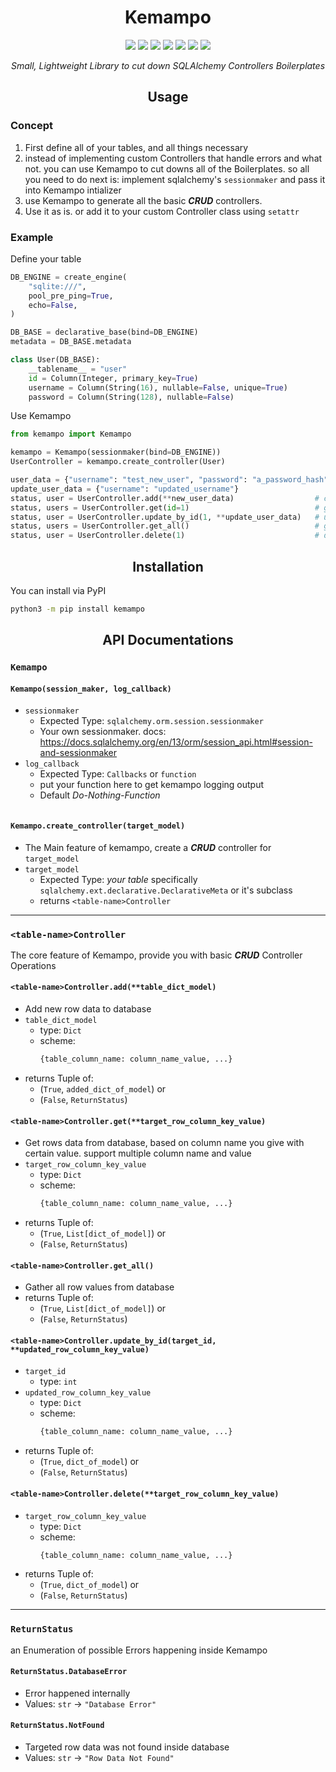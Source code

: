 <h1 align=center> Kemampo </h1>
<p align=center>
<img src="https://img.shields.io/github/workflow/status/dolano-tours/kemampo/Test%20Kemampo/production?label=production%20build"/>
<img src="https://img.shields.io/github/workflow/status/dolano-tours/kemampo/Test%20Kemampo/staging?label=staging%20build"/>
<img src="https://img.shields.io/github/workflow/status/dolano-tours/kemampo/Test%20Kemampo/nightly?label=nightly%20build"/>
<img src="https://img.shields.io/github/issues-raw/dolano-tours/kemampo?label=issues"/>
<img src="https://img.shields.io/pypi/pyversions/kemampo?label=PyPI"/>
<img src="https://img.shields.io/pypi/dm/kemampo"/>
<img src="https://img.shields.io/github/repo-size/dolano-tours/kemampo?label=lib%20size"/>
</p>
<i><p align=center>Small, Lightweight Library to cut down SQLAlchemy Controllers Boilerplates</p></i>


<h2 align=center> Usage </h2>

### Concept

1. First define all of your tables, and all things necessary
2. instead of implementing custom Controllers that handle errors and what not. you can use Kemampo to cut downs all of the Boilerplates. so all you need to do next is: implement sqlalchemy's `sessionmaker` and pass it into Kemampo intializer
4. use Kemampo to generate all the basic **_CRUD_** controllers.
5. Use it as is. or add it to your custom Controller class using `setattr`

### Example
Define your table
```python
DB_ENGINE = create_engine(
    "sqlite:///",
    pool_pre_ping=True,
    echo=False,
)

DB_BASE = declarative_base(bind=DB_ENGINE)
metadata = DB_BASE.metadata

class User(DB_BASE):
    __tablename__ = "user"
    id = Column(Integer, primary_key=True)
    username = Column(String(16), nullable=False, unique=True)
    password = Column(String(128), nullable=False)
```

Use Kemampo
```python
from kemampo import Kemampo

kemampo = Kemampo(sessionmaker(bind=DB_ENGINE))
UserController = kemampo.create_controller(User)

user_data = {"username": "test_new_user", "password": "a_password_hash"}
update_user_data = {"username": "updated_username"}
status, user = UserController.add(**new_user_data)                  # create new user
status, users = UserController.get(id=1)                            # get by id
status, user = UserController.update_by_id(1, **update_user_data)   # update by id
status, users = UserController.get_all()                            # get all
status, user = UserController.delete(1)                             # delete by id
```

<h2 align=center> Installation </h2>

You can install via PyPI

```bash
python3 -m pip install kemampo
```

<h2 align=center> API Documentations </h2>

### `Kemampo`
#### `Kemampo(session_maker, log_callback)`
- `sessionmaker`
    - Expected Type: `sqlalchemy.orm.session.sessionmaker`
    - Your own sessionmaker. docs: https://docs.sqlalchemy.org/en/13/orm/session_api.html#session-and-sessionmaker
- `log_callback`
    - Expected Type: `Callbacks` or `function`
    - put your function here to get kemampo logging output
    - Default _Do-Nothing-Function_
        ```python

        ```
#### `Kemampo.create_controller(target_model)`
- The Main feature of kemampo, create a **_CRUD_** controller for `target_model`
- `target_model`
    - Expected Type: _your table_ specifically `sqlalchemy.ext.declarative.DeclarativeMeta` or it's subclass
    - returns `<table-name>Controller`

---

### `<table-name>Controller`
The core feature of Kemampo, provide you with basic **_CRUD_** Controller Operations

#### `<table-name>Controller.add(**table_dict_model)`
- Add new row data to database
- `table_dict_model`
    - type: `Dict`
    - scheme:
        ```python
        {table_column_name: column_name_value, ...}
        ```
- returns Tuple of:
    - (`True`, `added_dict_of_model`) or
    - (`False`, `ReturnStatus`)
#### `<table-name>Controller.get(**target_row_column_key_value)`
- Get rows data from database, based on column name you give with certain value. support multiple column name and value
- `target_row_column_key_value`
    - type: `Dict`
    - scheme:
        ```python
        {table_column_name: column_name_value, ...}
        ```
- returns Tuple of:
    - (`True`, `List[dict_of_model]`) or
    - (`False`, `ReturnStatus`)
#### `<table-name>Controller.get_all()`
- Gather all row values from database
- returns Tuple of:
    - (`True`, `List[dict_of_model]`) or
    - (`False`, `ReturnStatus`)
#### `<table-name>Controller.update_by_id(target_id, **updated_row_column_key_value)`
- `target_id`
    - type: `int`
- `updated_row_column_key_value`
    - type: `Dict`
    - scheme:
        ```python
        {table_column_name: column_name_value, ...}
        ```
- returns Tuple of:
    - (`True`, `dict_of_model`) or
    - (`False`, `ReturnStatus`)
#### `<table-name>Controller.delete(**target_row_column_key_value)`
- `target_row_column_key_value`
    - type: `Dict`
    - scheme:
        ```python
        {table_column_name: column_name_value, ...}
        ```
- returns Tuple of:
    - (`True`, `dict_of_model`) or
    - (`False`, `ReturnStatus`)

---

### `ReturnStatus`

an Enumeration of possible Errors happening inside Kemampo

#### `ReturnStatus.DatabaseError`
- Error happened internally
- Values: `str` -> `"Database Error"`
#### `ReturnStatus.NotFound`
- Targeted row data was not found inside database
- Values: `str` -> `"Row Data Not Found"`
